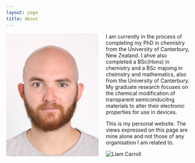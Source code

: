 ```yaml
---
layout: page
title: About
---
```



<img src="/assets/Photo.jpg" width="250" style="float:left; margin-right:20px;">

 I am currently in the process of completing my PhD in chemistry from the University of Canterbury, New Zealand. I ahve also completed a BSc(Hons) in chemistry and a BSc majoing in cheimstry and mathematics, also from the University of Canterbury. My graduate research focuses on the chemical modification of transparent semiconducitng materials to alter their electronic properties for use in devices.

This is my personal website. The views expressed on this page are mine alone and not those of any organisation I am related to.

![Liam Carroll](https://github.com/LRCarroll/Liam-R-Carroll/blob/main/assets/Photo.jpg?raw=true)